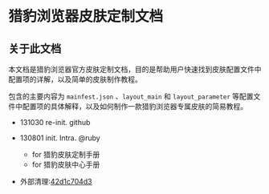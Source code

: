 猎豹浏览器皮肤定制文档
====================

关于此文档
--------------------

本文档是猎豹浏览器官方皮肤定制文档，目的是帮助用户快速找到皮肤配置文件中配置项的详解，以及简单的皮肤制作教程。

包含的主要内容为 `mainfest.json` 、`layout_main` 和 `layout_parameter` 等配置文件中配置项的具体解释，以及如何制作一款猎豹浏览器专属皮肤的简易教程。


- 131030 re-init. github

- 130801 init. Intra. @ruby
    - for 猎豹皮肤定制手册
    - for 猎豹皮肤中心手册

- 外部清理:[42d1c704d3](https://github.com/lb-crx/doc/commit/42d1c704d30c3dbbc90547fa21d0c636b803059b)
